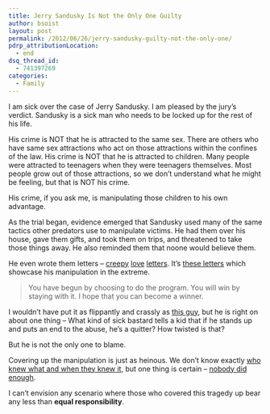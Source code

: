 ```yaml
---
title: Jerry Sandusky Is Not the Only One Guilty
author: bsoist
layout: post
permalink: /2012/06/26/jerry-sandusky-guilty-not-the-only-one/
pdrp_attributionLocation:
  - end
dsq_thread_id:
  - 741397269
categories:
  - Family
---
```

I am sick over the case of Jerry Sandusky. I am pleased by the jury&#8217;s verdict. Sandusky is a sick man who needs to be locked up for the rest of his life.

His crime is NOT that he is attracted to the same sex. There are others who have same sex attractions who act on those attractions within the confines of the law. His crime is NOT that he is attracted to children. Many people were attracted to teenagers when they were teenagers themselves. Most people grow out of those attractions, so we don&#8217;t understand what he might be feeling, but that is NOT his crime.

His crime, if you ask me, is manipulating those children to his own advantage. 

As the trial began, evidence emerged that Sandusky used many of the same tactics other predators use to manipulate victims. He had them over his house, gave them gifts, and took them on trips, and threatened to take those things away. He also reminded them that noone would believe them. 

He even wrote them letters &#8211; [creepy][1] [love][2] [letters][3]. It&#8217;s [these letters][4] which showcase his manipulation in the extreme. 

> You have begun by choosing to do the program. You will win by staying with it. I hope that you can become a winner.

I wouldn&#8217;t have put it as flippantly and crassly as [this guy][5], but he is right on about one thing &#8211; What kind of sick bastard tells a kid that if he stands up and puts an end to the abuse, he&#8217;s a quitter? How twisted is that?

But he is not the only one to blame.

Covering up the manipulation is just as heinous. We don&#8217;t know exactly [who knew what and when they knew it][6], but one thing is certain &#8211; [nobody did enough][7]. 

I can&#8217;t envision any scenario where those who covered this tragedy up bear any less than **equal responsibility**.

 [1]: http://www.lehighvalleylive.com/breaking-news/index.ssf/2012/06/alleged_victim_describes_abuse.html
 [2]: http://www.latimes.com/news/nation/nationnow/la-na-nn-sanduksy-victims-letters-20120623,0,4704807.story
 [3]: http://www.huffingtonpost.com/2012/06/05/jerry-sandusky-love-letters-penn-state-trial_n_1572254.html
 [4]: http://wnep.com/2012/06/22/full-text-of-the-sandusky-love-letters/
 [5]: http://www.huffingtonpost.com/chris-kelly/jerry-sandusky-and-bristo_b_1624556.html
 [6]: http://www.nydailynews.com/sports/i-team/jerry-sandusky-conviction-beginning-penn-state-faces-civil-lawsuits-victims-article-1.1101356
 [7]: http://www.chicagotribune.com/sports/college/ct-spt-0624-haugh-sandusky--20120624,0,6329370.column